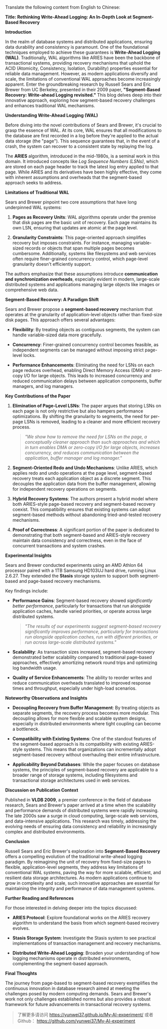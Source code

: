 Translate the following content from English to Chinese:

**Title: Rethinking Write-Ahead Logging: An In-Depth Look at Segment-Based Recovery**

**Introduction**

In the realm of database systems and distributed applications, ensuring data durability and consistency is paramount. One of the foundational techniques employed to achieve these guarantees is **Write-Ahead Logging (WAL)**. Traditionally, WAL algorithms like ARIES have been the backbone of transactional systems, providing recovery mechanisms that uphold the ACID (Atomicity, Consistency, Isolation, Durability) properties essential for reliable data management. However, as modern applications diversify and scale, the limitations of conventional WAL approaches become increasingly apparent. Enter the groundbreaking research by Russell Sears and Eric Brewer from UC Berkeley, presented in their 2009 paper, **"Segment-Based Recovery: Write-ahead Logging revisited."** This blog delves deep into their innovative approach, exploring how segment-based recovery challenges and enhances traditional WAL mechanisms.

**Understanding Write-Ahead Logging (WAL)**

Before diving into the novel contributions of Sears and Brewer, it's crucial to grasp the essence of WAL. At its core, WAL ensures that all modifications to the database are first recorded in a log before they're applied to the actual data storage (the "page"). This sequence guarantees that, in the event of a crash, the system can recover to a consistent state by replaying the log.

The **ARIES** algorithm, introduced in the mid-1980s, is a seminal work in this domain. It introduced concepts like *Log Sequence Numbers (LSNs)*, which are stored on each page header to track the latest log entry applied to that page. While ARIES and its derivatives have been highly effective, they come with inherent assumptions and overheads that the segment-based approach seeks to address.

**Limitations of Traditional WAL**

Sears and Brewer pinpoint two core assumptions that have long underpinned WAL systems:

1. **Pages as Recovery Units**: WAL algorithms operate under the premise that disk pages are the basic unit of recovery. Each page maintains its own LSN, ensuring that updates are atomic at the page level.

2. **Granularity Constraints**: This page-oriented approach simplifies recovery but imposes constraints. For instance, managing variable-sized records or objects that span multiple pages becomes cumbersome. Additionally, systems like filesystems and web services often require finer-grained concurrency control, which page-level granularity doesn't efficiently support.

The authors emphasize that these assumptions introduce **communication and synchronization overheads**, especially evident in modern, large-scale distributed systems and applications managing large objects like images or comprehensive web data.

**Segment-Based Recovery: A Paradigm Shift**

Sears and Brewer propose a **segment-based recovery** mechanism that operates at the granularity of application-level objects rather than fixed-size disk pages. This approach offers several advantages:

- **Flexibility**: By treating objects as contiguous segments, the system can handle variable-sized data more gracefully.
  
- **Concurrency**: Finer-grained concurrency control becomes feasible, as independent segments can be managed without imposing strict page-level locks.

- **Performance Enhancements**: Eliminating the need for LSNs on each page reduces overhead, enabling Direct Memory Access (DMA) or zero-copy I/O for large objects. This leads to increased concurrency and reduced communication delays between application components, buffer managers, and log managers.

**Key Contributions of the Paper**

1. **Elimination of Page-Level LSNs**: The paper argues that storing LSNs on each page is not only restrictive but also hampers performance optimizations. By shifting the granularity to segments, the need for per-page LSNs is removed, leading to a cleaner and more efficient recovery process.

    > *"We show how to remove the need for LSNs on the page, a conceptually cleaner approach than such approaches and which in turn enables DMA or zero-copy I/O for large objects, increases concurrency, and reduces communication between the application, buffer manager and log manager."*

2. **Segment-Oriented Redo and Undo Mechanisms**: Unlike ARIES, which applies redo and undo operations at the page level, segment-based recovery treats each application object as a discrete segment. This decouples the application data from the buffer management, allowing for independent recovery operations on segments.

3. **Hybrid Recovery Systems**: The authors present a hybrid model where both ARIES-style page-based recovery and segment-based recovery coexist. This compatibility ensures that existing systems can adopt segment-based methods without abandoning tried-and-tested recovery mechanisms.

4. **Proof of Correctness**: A significant portion of the paper is dedicated to demonstrating that both segment-based and ARIES-style recovery maintain data consistency and correctness, even in the face of concurrent transactions and system crashes.

**Experimental Insights**

Sears and Brewer conducted experiments using an AMD Athlon 64 processor paired with a 1TB Samsung HD103UJ hard drive, running Linux 2.6.27. They extended the **Stasis** storage system to support both segment-based and page-based recovery mechanisms.

Key findings include:

- **Performance Gains**: Segment-based recovery showed *significantly better performance*, particularly for transactions that run alongside application caches, handle varied priorities, or operate across large distributed systems.

    > *"The results of our experiments suggest segment-based recovery significantly improves performance, particularly for transactions run alongside application caches, run with different priorities, or run across large-scale distributed systems."*

- **Scalability**: As transaction sizes increased, segment-based recovery demonstrated better scalability compared to traditional page-based approaches, effectively amortizing network round trips and optimizing log bandwidth usage.

- **Quality of Service Enhancements**: The ability to reorder writes and reduce communication overheads translated to improved response times and throughput, especially under high-load scenarios.

**Noteworthy Observations and Insights**

- **Decoupling Recovery from Buffer Management**: By treating objects as separate segments, the recovery process becomes more modular. This decoupling allows for more flexible and scalable system designs, especially in distributed environments where tight coupling can become a bottleneck.

- **Compatibility with Existing Systems**: One of the standout features of the segment-based approach is its compatibility with existing ARIES-style systems. This means that organizations can incrementally adopt segment-based recovery without overhauling their entire infrastructure.

- **Applicability Beyond Databases**: While the paper focuses on database systems, the principles of segment-based recovery are applicable to a broader range of storage systems, including filesystems and transactional storage architectures used in web services.

**Discussion on Publication Context**

Published in **VLDB 2009**, a premier conference in the field of database research, Sears and Brewer's paper arrived at a time when the scalability and performance demands of distributed systems were rapidly increasing. The late 2000s saw a surge in cloud computing, large-scale web services, and data-intensive applications. This research was timely, addressing the evolving needs of ensuring data consistency and reliability in increasingly complex and distributed environments.

**Conclusion**

Russell Sears and Eric Brewer's exploration into **Segment-Based Recovery** offers a compelling evolution of the traditional write-ahead logging paradigm. By reimagining the unit of recovery from fixed-size pages to flexible, application-level segments, they address key limitations of conventional WAL systems, paving the way for more scalable, efficient, and resilient data storage architectures. As modern applications continue to grow in complexity and scale, such innovative approaches are essential for maintaining the integrity and performance of data management systems.

**Further Reading and References**

For those interested in delving deeper into the topics discussed:

- **ARIES Protocol**: Explore foundational works on the ARIES recovery algorithm to understand the basis from which segment-based recovery evolves.
  
- **Stasis Storage System**: Investigate the Stasis system to see practical implementations of transaction management and recovery mechanisms.

- **Distributed Write-Ahead Logging**: Broaden your understanding of how logging mechanisms operate in distributed environments, complementing the segment-based approach.

**Final Thoughts**

The journey from page-based to segment-based recovery exemplifies the continuous innovation in database research aimed at meeting the challenges posed by modern computing demands. Sears and Brewer's work not only challenges established norms but also provides a robust framework for future advancements in transactional recovery systems.

> 了解更多请访问 <https://yunwei37.github.io/My-AI-experiment/> 或者 Github： <https://github.com/yunwei37/My-AI-experiment>
